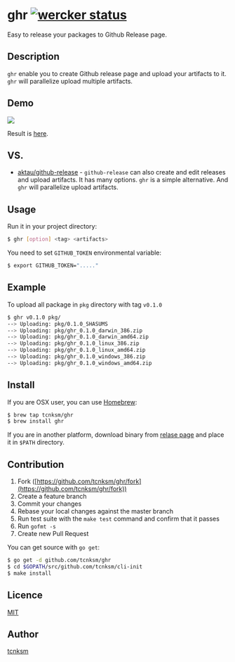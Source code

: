 ghr [![wercker status](https://app.wercker.com/status/d03e68731c944d8202914a8aaa93d3f0/s "wercker status")](https://app.wercker.com/project/bykey/d03e68731c944d8202914a8aaa93d3f0)
====

Easy to release your packages to Github Release page.

## Description

`ghr` enable you to create Github release page and upload your artifacts to it. `ghr` will parallelize upload multiple artifacts.

## Demo

![](http://deeeet.com/writing/images/post/ghr.gif)

Result is [here](https://github.com/tcnksm/ghr/releases/tag/v0.1.0).

## VS.

- [aktau/github-release](https://github.com/aktau/github-release) - `github-release` can also create and edit releases and upload artifacts. It has many options. `ghr` is a simple alternative. And `ghr` will parallelize upload artifacts.


## Usage

Run it in your project directory:

```bash
$ ghr [option] <tag> <artifacts>
```

You need to set `GITHUB_TOKEN` environmental variable:

```bash
$ export GITHUB_TOKEN="....."
```

## Example

To upload all package in `pkg` directory with tag `v0.1.0`

```bash
$ ghr v0.1.0 pkg/
--> Uploading: pkg/0.1.0_SHASUMS
--> Uploading: pkg/ghr_0.1.0_darwin_386.zip
--> Uploading: pkg/ghr_0.1.0_darwin_amd64.zip
--> Uploading: pkg/ghr_0.1.0_linux_386.zip
--> Uploading: pkg/ghr_0.1.0_linux_amd64.zip
--> Uploading: pkg/ghr_0.1.0_windows_386.zip
--> Uploading: pkg/ghr_0.1.0_windows_amd64.zip
```

## Install

If you are OSX user, you can use [Homebrew](http://brew.sh/):

```bash
$ brew tap tcnksm/ghr
$ brew install ghr
```

If you are in another platform, download binary from [relase page](https://github.com/tcnksm/ghr/releases) and place it in `$PATH` directory. 

## Contribution

1. Fork ([https://github.com/tcnksm/ghr/fork](https://github.com/tcnksm/ghr/fork))
1. Create a feature branch
1. Commit your changes
1. Rebase your local changes against the master branch
1. Run test suite with the `make test` command and confirm that it passes
1. Run `gofmt -s`
1. Create new Pull Request

You can get source with `go get`:

```bash
$ go get -d github.com/tcnksm/ghr
$ cd $GOPATH/src/github.com/tcnksm/cli-init
$ make install
```

## Licence

[MIT](https://github.com/tcnksm/ghr/blob/master/LICENCE)

## Author

[tcnksm](https://github.com/tcnksm)

